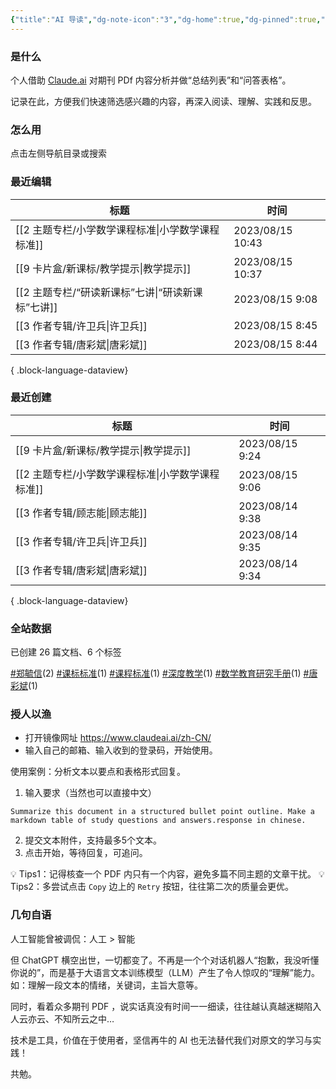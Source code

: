 ```yaml
---
{"title":"AI 导读","dg-note-icon":"3","dg-home":true,"dg-pinned":true,"dg-publish":true,"permalink":"/home/","pinned":true,"tags":["gardenEntry"],"dgPassFrontmatter":true,"noteIcon":"3"}
---
```



### 是什么

个人借助 [Claude.ai](https://claude.ai/) 对期刊 PDf 内容分析并做“总结列表”和“问答表格”。

记录在此，方便我们快速筛选感兴趣的内容，再深入阅读、理解、实践和反思。

### 怎么用

点击左侧导航目录或搜索

### 最近编辑

| 标题                                 | 时间               |
| ---------------------------------- | ---------------- |
| [[2 主题专栏/小学数学课程标准\|小学数学课程标准]]   | 2023/08/15 10:43 |
| [[9 卡片盒/新课标/教学提示\|教学提示]]        | 2023/08/15 10:37 |
| [[2 主题专栏/“研读新课标”七讲\|“研读新课标”七讲]] | 2023/08/15 9:08  |
| [[3 作者专辑/许卫兵\|许卫兵]]             | 2023/08/15 8:45  |
| [[3 作者专辑/唐彩斌\|唐彩斌]]             | 2023/08/15 8:44  |

{ .block-language-dataview}

### 最近创建

| 标题                               | 时间              |
| -------------------------------- | --------------- |
| [[9 卡片盒/新课标/教学提示\|教学提示]]      | 2023/08/15 9:24 |
| [[2 主题专栏/小学数学课程标准\|小学数学课程标准]] | 2023/08/15 9:06 |
| [[3 作者专辑/顾志能\|顾志能]]           | 2023/08/14 9:38 |
| [[3 作者专辑/许卫兵\|许卫兵]]           | 2023/08/14 9:35 |
| [[3 作者专辑/唐彩斌\|唐彩斌]]           | 2023/08/14 9:34 |

{ .block-language-dataview}

### 全站数据

<p><span><p>已创建 26 篇文档、6 个标签</p></span></p>

<p><span><p><a class="internal-link" data-href="#郑毓信" href="#郑毓信" target="_blank" rel="noopener"></a><a href="#郑毓信" class="tag" target="_blank" rel="noopener">#郑毓信</a>(2) <a class="internal-link" data-href="#课标标准" href="#课标标准" target="_blank" rel="noopener"></a><a href="#课标标准" class="tag" target="_blank" rel="noopener">#课标标准</a>(1) <a class="internal-link" data-href="#课程标准" href="#课程标准" target="_blank" rel="noopener"></a><a href="#课程标准" class="tag" target="_blank" rel="noopener">#课程标准</a>(1) <a class="internal-link" data-href="#深度教学" href="#深度教学" target="_blank" rel="noopener"></a><a href="#深度教学" class="tag" target="_blank" rel="noopener">#深度教学</a>(1) <a class="internal-link" data-href="#数学教育研究手册" href="#数学教育研究手册" target="_blank" rel="noopener"></a><a href="#数学教育研究手册" class="tag" target="_blank" rel="noopener">#数学教育研究手册</a>(1) <a class="internal-link" data-href="#唐彩斌" href="#唐彩斌" target="_blank" rel="noopener"></a><a href="#唐彩斌" class="tag" target="_blank" rel="noopener">#唐彩斌</a>(1)</p></span></p>

### 授人以渔

- 打开镜像网址 https://www.claudeai.ai/zh-CN/
- 输入自己的邮箱、输入收到的登录码，开始使用。

使用案例：分析文本以要点和表格形式回复。

1. 输入要求（当然也可以直接中文）

```
Summarize this document in a structured bullet point outline. Make a markdown table of study questions and answers.response in chinese.
```

2. 提交文本附件，支持最多5个文本。
3. 点击开始，等待回复，可追问。

💡 Tips1：记得核查一个 PDF 内只有一个内容，避免多篇不同主题的文章干扰。
💡 Tips2：多尝试点击 `Copy` 边上的 `Retry` 按钮，往往第二次的质量会更优。
### 几句自语

人工智能曾被调侃：人工 > 智能

但 ChatGPT 横空出世，一切都变了。不再是一个个对话机器人“抱歉，我没听懂你说的”，而是基于大语言文本训练模型（LLM）产生了令人惊叹的“理解”能力。如：理解一段文本的情绪，关键词，主旨大意等。

同时，看着众多期刊 PDF ，说实话真没有时间一一细读，往往越认真越迷糊陷入人云亦云、不知所云之中…

技术是工具，价值在于使用者，坚信再牛的 AI 也无法替代我们对原文的学习与实践！

共勉。